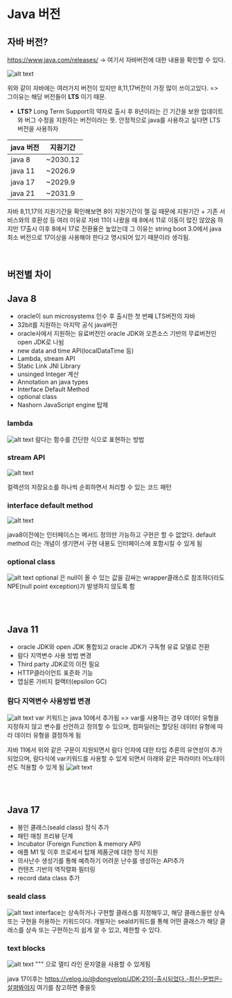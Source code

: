 # Java 버전

## 자바 버전?

https://www.java.com/releases/
-> 여기서 자바버전에 대한 내용을 확인할 수 있다.

![alt text](IMG_1497.jpeg)

위와 같이 자바에는 여러가지 버전이 있지만 8,11,17버전이 가장 많이 쓰이고있다.
=> 그이유는 해당 버전들이 <strong>LTS</strong> 이기 때문.

- <strong>LTS?</strong>
  Long Term Support의 약자로 출시 후 8년이라는 긴 기간을 보완 업데이트와 버그 수정을 지원하는 버전이라는 뜻. 안정적으로 java를 사용하고 싶다면 LTS버전을 사용하자

| java 버전 | 지원기간 |
| --------- | -------- |
| java 8    | ~2030.12 |
| java 11   | ~2026.9  |
| java 17   | ~2029.9  |
| java 21   | ~2031.9  |

자바 8,11,17의 지원기간을 확인해보면 8이 지원기간이 젤 긺
때문에 지원기간 + 기존 서비스와의 호환성 등 여러 이유로 자바 11이 나왔을 때 8에서 11로 이동이 많진 않았음
하지만 17출시 이후 8에서 17로 전환율은 높았는데 그 이유는 string boot 3.0에서 java최소 버전으로 17이상을 사용해야 한다고 명시되어 있기 때문이라 생각됨.

<br>

## 버전별 차이

## Java 8

- oracle이 sun microsystems 인수 후 출시한 첫 번째 LTS버전의 자바
- 32bit를 지원하는 마지막 공식 java버전
- oracle사에서 지원하는 유료버전인 oracle JDK와 오픈소스 기반의 무료버전인 open JDK로 나뉨
- new data and time API(localDataTime 등)
- Lambda, stream API
- Static Link JNI Library
- unsinged Integer 계산
- Annotation an java types
- Interface Default Method
- optional class
- Nashorn JavaScript engine 탑재

### lambda

![alt text](image-1.png)
람다는 함수를 간단한 식으로 표현하는 방법

### stream API

![alt text](image-2.png)

컬렉션의 저장요소를 하나씩 순회하면서 처리할 수 있는 코드 패턴

### interface default method

![alt text](image-3.png)

java8이전에는 인터페이스는 메서드 정의만 가능하고 구현은 할 수 없었다.
default method 라는 개념이 생기면서 구현 내용도 인터페이스에 포함시킬 수 있게 됨

### optional class

![alt text](image-4.png)
optional 은 null이 올 수 있는 값을 감싸는 wrapper클래스로 참조하더라도 NPE(null point exception)가 발생하지 않도록 함

<br><br>

## Java 11

- oracle JDK와 open JDK 통합되고 oracle JDK가 구독형 유료 모델로 전환
- 람다 지역변수 사용 방법 변경
- Third party JDK로의 이전 필요
- HTTP클라이언트 표준화 기능
- 앱실론 가비지 컬랙터(epsilon GC)

### 람다 지역변수 사용방법 변경

![alt text](image-6.png)
var 키워드는 java 10에서 추가됨
=> var를 사용하는 경우 데이터 유형을 지정하지 않고 변수를 선언하고 정의할 수 있으며, 컴파일러는 할당된 데이터 유형에 따라 데이터 유형을 결정하게 됨

자바 11에서 위와 같은 구문이 지원되면서 람다 인자에 대한 타입 추론의 유연성이 추가되었으며, 람다식에 var키워드를 사용할 수 있게 되면서 아래와 같은 파라미터 어노테이션도 적용할 수 있게 됨
![alt text](image-7.png)

<br><br>

## Java 17

- 봉인 클래스(seald class) 정식 추가
- 패턴 매칭 프리뷰 단계
- Incubator (Foreign Function & memory API)
- 애플 M1 및 이후 프로세서 탑재 제품군에 대한 정식 지원
- 의사난수 생성기를 통해 예측하기 어려운 난수를 생성하는 API추가
- 컨텐츠 기반의 역직렬화 필터링
- record data class 추가

### seald class

![alt text](image-5.png)
interface는 상속하거나 구현할 클래스를 지정해두고, 해당 클래스들만 상속 또는 구현을 허용하는 키워드이다.
개발자는 seald키워드를 통해 어떤 클래스가 해당 클래스를 상속 또는 구현하는지 쉽게 알 수 있고, 제한할 수 있다.

### text blocks

![alt text](image-8.png)
""" 으로 멀티 라인 문자열을 사용할 수 있게됨

java 17이후는
https://velog.io/@dongvelop/JDK-21이-출시되었다.-최신-문법은-살펴봐야지
여기를 참고하면 좋을듯
